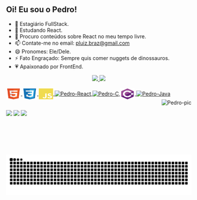 ## Oi! Eu sou o Pedro!

- 🔭 Estagiário FullStack.
- 🌱 Estudando React.
- 🤔 Procuro conteúdos sobre React no meu tempo livre.
- 📫 Contate-me no email: pluiz.braz@gmail.com
- 😄 Pronomes: Ele/Dele.
- ⚡ Fato Engraçado: Sempre quis comer nuggets de dinossauros.
- 💗 Apaixonado por FrontEnd.
<div align="center">
  <a href="https://github.com/RedKouga13">
  <img height="130em" src="https://github-readme-stats.vercel.app/api?username=RedKouga13&show_icons=true&theme=dracula&include_all_commits=true&count_private=true&title=""RedKouga13 Stats"""/>
  <img height="130em" src="https://github-readme-stats.vercel.app/api/top-langs/?username=RedKouga13&layout=compact&langs_count=7&theme=dracula"/> 
</div>
  
  <div style="display: inline_block"><br>
  <img align="center" alt="Pedro-HTML" height="30" width="40" src="https://raw.githubusercontent.com/devicons/devicon/master/icons/html5/html5-original.svg">
  <img align="center" alt="Pedro-CSS" height="30" width="40" src="https://raw.githubusercontent.com/devicons/devicon/master/icons/css3/css3-original.svg">
  <img align="center" alt="Pedro-Js" height="30" width="40" src="https://raw.githubusercontent.com/devicons/devicon/master/icons/javascript/javascript-plain.svg">
  <img align="center" alt="Pedro-React" height="30" width="40" src="https://upload.wikimedia.org/wikipedia/commons/a/a7/React-icon.svg">
  <img align="center" alt="Pedro-C" height="30" width="40" src="https://cdn.jsdelivr.net/gh/devicons/devicon/icons/c/c-original.svg">
  <img align="center" alt="Pedro-Csharp" height="30" width="40" src="https://raw.githubusercontent.com/devicons/devicon/master/icons/csharp/csharp-original.svg">
  <img align="center" alt="Pedro-Java" height="30" width="40" src="https://cdn.jsdelivr.net/gh/devicons/devicon/icons/java/java-original.svg">
  <img align="right" alt="Pedro-pic" height="150" src="https://camo.githubusercontent.com/5289a5ff13fb66f189fb1f08d7c4175c74176cd3ad6605c5b35c03330964e613/68747470733a2f2f692e696d6775722e636f6d2f6b4645766163392e676966" data-canonical-src="https://i.imgur.com/kFEvac9.gif" style="max-width: 100%;">
</div>
  
  ##
  
  <div> 
 
  <a href="https://instagram.com/redkouga13" target="_blank"><img src="https://img.shields.io/badge/-Instagram-%23E4405F?style=for-the-badge&logo=instagram&logoColor=white" target="_blank"></a>
  <a href = "mailto:pluiz.braz@gmail.com"><img src="https://img.shields.io/badge/-Gmail-%23333?style=for-the-badge&logo=gmail&logoColor=white" target="_blank"></a>
  <a href="https://www.linkedin.com/in/pedro-luiz-braz-8254991b9/" target="_blank"><img src="https://img.shields.io/badge/-LinkedIn-%230077B5?style=for-the-badge&logo=linkedin&logoColor=white" target="_blank"></a> 
 
  ![Snake animation](https://github.com/RedKouga13/redkouga13/blob/output/github-contribution-grid-snake.svg)
 
</div>
